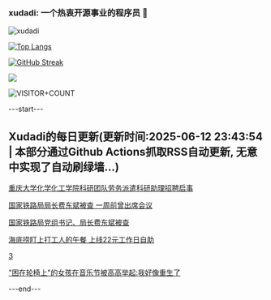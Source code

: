 ### xudadi: 一个热衷开源事业的程序员 👋

![xudadi](https://github-readme-stats-git-masterorgs-github-readme-stats-team.vercel.app/api?username=xudadi)

[![Top Langs](https://github-readme-stats.vercel.app/api/top-langs/?username=xudadi)](https://github.com/anuraghazra/github-readme-stats)

[![GitHub Streak](https://streak-stats.demolab.com?user=xudadi&locale=zh_Hans)](https://git.io/streak-stats)

![](https://raw.githubusercontent.com/xudadi/xudadi/main/assets/github-contribution-grid-snake.svg)

![VISITOR+COUNT](https://komarev.com/ghpvc/?username=xudadi&label=VISITOR+COUNT)


---start---

## Xudadi的每日更新(更新时间:2025-06-12 23:43:54 | 本部分通过Github Actions抓取RSS自动更新, 无意中实现了自动刷绿墙...)

[重庆大学化学化工学院科研团队劳务派遣科研助理招聘启事](https://www.gongkaoleida.com/article/2448863)

[国家铁路局局长费东斌被查 一周前曾出席会议](https://m.163.com/news/article/K1SGPAS8051482MP.html)

[国家铁路局党组书记、局长费东斌被查](https://m.163.com/news/article/K1SDQ74A000189PS.html)

[海底捞盯上打工人的午餐 上线22元工作日自助](https://m.163.com/news/article/K1S6T0TN0534A4SC.html)

[3](https://m.163.com/touch/news/sub/domestic)

["困在轮椅上"的女孩在音乐节被高高举起:我好像重生了](https://m.163.com/news/article/K1S5KUOM053469M5.html)

---end---
